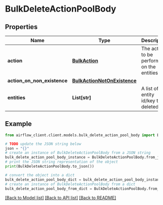 # BulkDeleteActionPoolBody


## Properties

Name | Type | Description | Notes
------------ | ------------- | ------------- | -------------
**action** | [**BulkAction**](BulkAction.md) | The action to be performed on the entities. | 
**action_on_non_existence** | [**BulkActionNotOnExistence**](BulkActionNotOnExistence.md) |  | [optional] 
**entities** | **List[str]** | A list of entity id/key to be deleted. | 

## Example

```python
from airflow_client.client.models.bulk_delete_action_pool_body import BulkDeleteActionPoolBody

# TODO update the JSON string below
json = "{}"
# create an instance of BulkDeleteActionPoolBody from a JSON string
bulk_delete_action_pool_body_instance = BulkDeleteActionPoolBody.from_json(json)
# print the JSON string representation of the object
print(BulkDeleteActionPoolBody.to_json())

# convert the object into a dict
bulk_delete_action_pool_body_dict = bulk_delete_action_pool_body_instance.to_dict()
# create an instance of BulkDeleteActionPoolBody from a dict
bulk_delete_action_pool_body_from_dict = BulkDeleteActionPoolBody.from_dict(bulk_delete_action_pool_body_dict)
```
[[Back to Model list]](../README.md#documentation-for-models) [[Back to API list]](../README.md#documentation-for-api-endpoints) [[Back to README]](../README.md)


